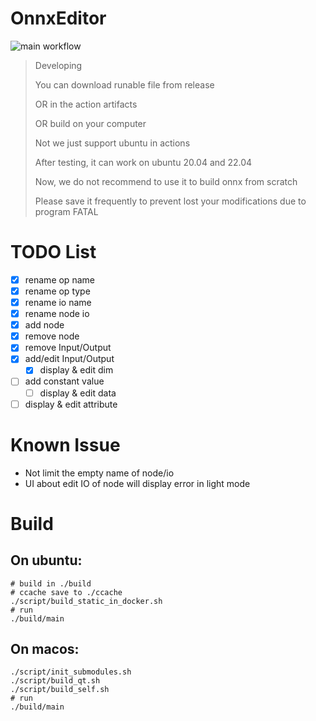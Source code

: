 # OnnxEditor

![main workflow](https://github.com/OYCN/OnnxEditorV2/actions/workflows/all.yml/badge.svg)

> Developing
>
> You can download runable file from release
>
> OR in the action artifacts
>
> OR build on your computer
>
> Not we just support ubuntu in actions
>
> After testing, it can work on ubuntu 20.04 and 22.04
>
> Now, we do not recommend to use it to build onnx from scratch
>
> Please save it frequently to prevent lost your modifications due to program FATAL

# TODO List

 - [x] rename op name
 - [x] rename op type
 - [x] rename io name
 - [x] rename node io
 - [x] add node
 - [x] remove node
 - [x] remove Input/Output
 - [x] add/edit Input/Output
    - [x] display & edit dim
 - [ ] add constant value
    - [ ] display & edit data
 - [ ] display & edit attribute

# Known Issue

 - Not limit the empty name of node/io
 - UI about edit IO of node will display error in light mode
 
 # Build
 
 ## On ubuntu:
 
 ```
 # build in ./build
 # ccache save to ./ccache
 ./script/build_static_in_docker.sh 
 # run
 ./build/main
 ```
 
 ## On macos:
 
 ```
 ./script/init_submodules.sh
 ./script/build_qt.sh
 ./script/build_self.sh
 # run
 ./build/main
 ```
